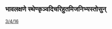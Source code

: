 ## भावलक्षणे स्थेण्कृञ्वदिचरिहुतमिजनिभ्यस्तोसुन् 
 [3/4/16](https://ashtadhyayi.com/sutraani/3/4/16)